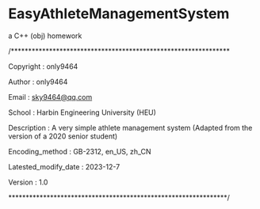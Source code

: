 # EasyAthleteManagementSystem
a C++ (obj) homework

/***************************************************************

 Copyright : only9464
 
 Author : only9464
 
 Email : sky9464@qq.com
 
 School : Harbin Engineering University (HEU)
 
 Description : A very simple athlete management system (Adapted from the version of a 2020 senior student)
 
 Encoding_method : GB-2312, en_US, zh_CN
 
 Latested_modify_date : 2023-12-7
 
 Version : 1.0

***************************************************************/
